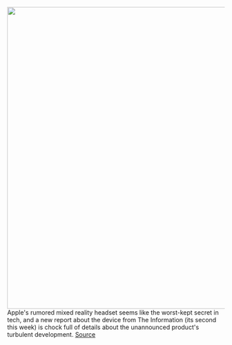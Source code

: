 <img src='https://cdn.vox-cdn.com/thumbor/aU01O1-T_HeXICM3zCTzZ34ldTM=/0x0:2040x1360/1200x800/filters:focal(857x517:1183x843)/cdn.vox-cdn.com/uploads/chorus_image/image/70894141/acastro_180604_1777_apple_wwdc_0001.0.jpg' width='700px' /><br/>
Apple's rumored mixed reality headset seems like the worst-kept secret in tech, and a new report about the device from The Information (its second this week) is chock full of details about the unannounced product's turbulent development.
<a href='https://www.theverge.com/2022/5/20/23133038/apple-mixed-virtual-augmented-reality-ar-vr-headset-self-contained-device'> Source <a/>